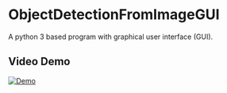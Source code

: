 # ObjectDetectionFromImageGUI
A python 3 based program with graphical user interface (GUI).

## Video Demo
[![Demo](http://img.youtube.com/vi/RYNtdjvO1Lc/0.jpg)](https://www.youtube.com/watch?v=RYNtdjvO1Lc)
